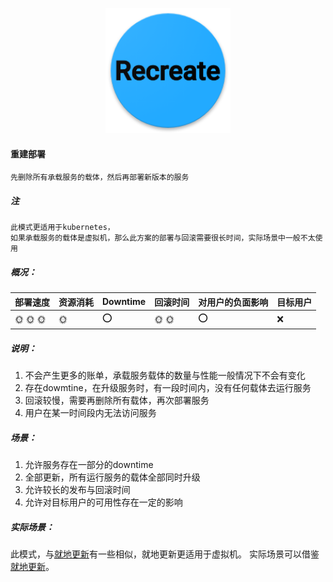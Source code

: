 <p align="center">
   <img width="200" src="recreate.png">
</p>

#### 重建部署
    先删除所有承载服务的载体，然后再部署新版本的服务

##### 注
    此模式更适用于kubernetes，
    如果承载服务的载体是虚拟机，那么此方案的部署与回滚需要很长时间，实际场景中一般不太使用

##### 概况：

| 部署速度 |  资源消耗  | Downtime  | 回滚时间  | 对用户的负面影响| 目标用户|
| -------| ---------| --------| --------| --------|--------|
| :sun_with_face: :sun_with_face: :sun_with_face:  |  :sun_with_face: | :o:  | :sun_with_face: :sun_with_face: | :o: | :x: |

##### 说明：
1. 不会产生更多的账单，承载服务载体的数量与性能一般情况下不会有变化
2. 存在dowmtine，在升级服务时，有一段时间内，没有任何载体去运行服务
3. 回滚较慢，需要再删除所有载体，再次部署服务
4. 用户在某一时间段内无法访问服务

##### 场景：
1. 允许服务存在一部分的downtime
2. 全部更新，所有运行服务的载体全部同时升级
3. 允许较长的发布与回滚时间
4. 允许对目标用户的可用性存在一定的影响

##### 实际场景：
此模式，与[就地更新]((in_place_deployment.md))有一些相似，就地更新更适用于虚拟机。
实际场景可以借鉴[就地更新]((in_place_deployment.md))。

